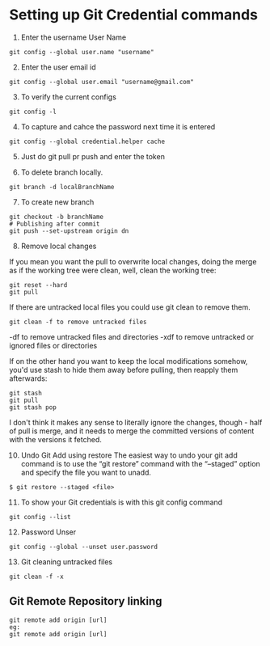 # Setting up Git Credential commands

1. Enter the username User Name
```
git config --global user.name "username"
```

2. Enter the user email id
```
git config --global user.email "username@gmail.com"
```
3. To verify the current configs
```
git config -l
```
4. To capture and cahce the password next time it is entered

```
git config --global credential.helper cache
```
5. Just do git pull pr push  and enter the token

6. To delete branch locally.
```
git branch -d localBranchName
```

7. To create new branch 
```
git checkout -b branchName
# Publishing after commit
git push --set-upstream origin dn
```

8. Remove local changes

If you mean you want the pull to overwrite local changes, doing the merge as if the working tree were clean, well, clean the working tree:

```
git reset --hard
git pull
```
If there are untracked local files you could use git clean to remove them.
```
git clean -f to remove untracked files
```
-df to remove untracked files and directories
-xdf to remove untracked or ignored files or directories

If on the other hand you want to keep the local modifications somehow, you'd use stash to hide them away before pulling, then reapply them afterwards:
```
git stash
git pull
git stash pop
```
I don't think it makes any sense to literally ignore the changes, though - half of pull is merge, and it needs to merge the committed versions of content with the versions it fetched.

10. Undo Git Add using restore
The easiest way to undo your git add command is to use the “git restore” command with the “–staged” option and specify the file you want to unadd.
```
$ git restore --staged <file>
```
11. To show your Git credentials is with this git config command

```
git config --list
```
12. Password Unser
```
git config --global --unset user.password
```
13. Git cleaning untracked files
```
git clean -f -x
```

## Git Remote Repository linking

```
git remote add origin [url]
eg:
git remote add origin [url]

```
